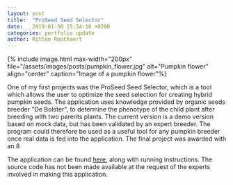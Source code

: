 ```yaml
---
layout: post
title:  "ProSeed Seed Selector"
date:   2019-01-30 15:34:10 +0200
categories: portfolio update
author: Ritten Roothaert
---
```


{% include image.html max-width="200px" 
file="/assets/images/posts/pumpkin_flower.jpg" 
alt="Pumpkin flower"
align="center" 
caption="Image of a pumpkin flower"%}

<!-- excerpt-start -->

One of my first projects was the ProSeed Seed Selector, which is a tool 
which allows the user to optimize the seed selection for creating hybrid 
pumpkin seeds. The application uses knowledge provided by organic seeds 
breeder "De Bolster", to determine the phenotype of the child plant after 
breeding with two parents plants. The current version is a demo version 
based on mock data, but has been validated by an expert breeder. The 
program could therefore be used as a useful tool for any pumpkin breeder 
once real data is fed into the application. The final project was awarded 
with an 8

<!-- excerpt-end -->
 
The application can be found [here][proseed-page], along with running 
instructions. The source code has not been made available at the request
of the experts involved in making this application.


[proseed-page]: https://github.com/Ritten11/Pumpkin-Drools-Public

